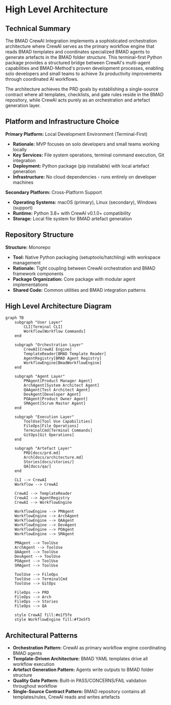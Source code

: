 # High Level Architecture

## Technical Summary

The BMAD CrewAI Integration implements a sophisticated orchestration architecture where CrewAI serves as the primary workflow engine that reads BMAD templates and coordinates specialized BMAD agents to generate artefacts in the BMAD folder structure. This terminal-first Python package provides a structured bridge between CrewAI's multi-agent capabilities and BMAD-Method's proven development processes, enabling solo developers and small teams to achieve 3x productivity improvements through coordinated AI workflows.

The architecture achieves the PRD goals by establishing a single-source contract where all templates, checklists, and gate rules reside in the BMAD repository, while CrewAI acts purely as an orchestration and artefact generation layer.

## Platform and Infrastructure Choice

**Primary Platform:** Local Development Environment (Terminal-First)
- **Rationale:** MVP focuses on solo developers and small teams working locally
- **Key Services:** File system operations, terminal command execution, Git integration
- **Deployment:** Python package (pip installable) with local artefact generation
- **Infrastructure:** No cloud dependencies - runs entirely on developer machines

**Secondary Platform:** Cross-Platform Support
- **Operating Systems:** macOS (primary), Linux (secondary), Windows (support)
- **Runtime:** Python 3.8+ with CrewAI v0.1.0+ compatibility
- **Storage:** Local file system for BMAD artefact generation

## Repository Structure

**Structure:** Monorepo
- **Tool:** Native Python packaging (setuptools/hatchling) with workspace management
- **Rationale:** Tight coupling between CrewAI orchestration and BMAD framework components
- **Package Organization:** Core package with modular agent implementations
- **Shared Code:** Common utilities and BMAD integration patterns

## High Level Architecture Diagram

```mermaid
graph TB
    subgraph "User Layer"
        CLI[Terminal CLI]
        Workflow[Workflow Commands]
    end

    subgraph "Orchestration Layer"
        CrewAI[CrewAI Engine]
        TemplateReader[BMAD Template Reader]
        AgentRegistry[BMAD Agent Registry]
        WorkflowEngine[BmadWorkflowEngine]
    end

    subgraph "Agent Layer"
        PMAgent[Product Manager Agent]
        ArchAgent[System Architect Agent]
        QAAgent[Test Architect Agent]
        DevAgent[Developer Agent]
        POAgent[Product Owner Agent]
        SMAgent[Scrum Master Agent]
    end

    subgraph "Execution Layer"
        ToolUse[Tool Use Capabilities]
        FileOps[File Operations]
        TerminalCmd[Terminal Commands]
        GitOps[Git Operations]
    end

    subgraph "Artefact Layer"
        PRD[docs/prd.md]
        Arch[docs/architecture.md]
        Stories[docs/stories/]
        QA[docs/qa/]
    end

    CLI --> CrewAI
    Workflow --> CrewAI

    CrewAI --> TemplateReader
    CrewAI --> AgentRegistry
    CrewAI --> WorkflowEngine

    WorkflowEngine --> PMAgent
    WorkflowEngine --> ArchAgent
    WorkflowEngine --> QAAgent
    WorkflowEngine --> DevAgent
    WorkflowEngine --> POAgent
    WorkflowEngine --> SMAgent

    PMAgent --> ToolUse
    ArchAgent --> ToolUse
    QAAgent --> ToolUse
    DevAgent --> ToolUse
    POAgent --> ToolUse
    SMAgent --> ToolUse

    ToolUse --> FileOps
    ToolUse --> TerminalCmd
    ToolUse --> GitOps

    FileOps --> PRD
    FileOps --> Arch
    FileOps --> Stories
    FileOps --> QA

    style CrewAI fill:#e1f5fe
    style WorkflowEngine fill:#f3e5f5
```

## Architectural Patterns

- **Orchestration Pattern:** CrewAI as primary workflow engine coordinating BMAD agents
- **Template-Driven Architecture:** BMAD YAML templates drive all workflow execution
- **Artefact Generation Pattern:** Agents write outputs to BMAD folder structure
- **Quality Gate Pattern:** Built-in PASS/CONCERNS/FAIL validation throughout workflow
- **Single-Source Contract Pattern:** BMAD repository contains all templates/rules, CrewAI reads and writes artefacts
